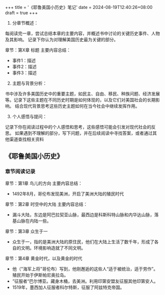 +++
title = '《耶鲁美国小历史》笔记'
date = 2024-08-19T12:40:26+08:00
draft = true
+++

1. 分章节概述：

每阅读完一章，尝试总结本章的主要内容，并概述书中讨论的关键历史事件、人物及其影响。
记录下你认为对理解美国历史最为关键的部分。

章节：第X章 标题
主要内容总结：
- 事件1：描述
- 事件2：描述
- 事件3：描述

2. 主题与背景分析：

书中涉及许多美国历史中的重要主题，如民主、自由、移民、种族问题、经济发展等。记录下这些主题在不同历史时期是如何体现的，以及它们对美国社会的长期影响。
结合现代背景思考这些历史主题如何在当今社会中继续发挥作用。

3. 个人感悟与提问：

记录下你在阅读过程中的个人感悟和思考，这些感悟可能会引发对现代社会的反思。
如果遇到不理解的部分，写下问题，并在后续阅读中寻找答案，或者通过其他渠道查找相关资料


## 《耶鲁美国小历史》

### 章节阅读记录

章节：第1章 鸟儿的方向
主要内容总结：
- 1492年8月，哥伦布发现美洲，开启了美洲大陆的殖民时代

章节：第2章 时空中的大陆
主要内容总结：
- 漏斗大陆，东边是阿巴拉契亚山脉，最西边是科斯科特山脉和内华达山脉，落基山脉在内陆一些。

章节：第3章 众生于一
- 众生于一，指的是美洲大陆的原住民，他们在大陆上生活了数千年，形成了各自的文明。环境影响造就了不同文明。

章节：第4章 黄金时代，以及黄金的时代
- 他（"海军上将"哥伦布）写到，他刚邂逅的这些人“适于被统治，适于劳作”。殖民开始于伊斯帕尼奥拉岛。
- ”征服者“巴尔博亚。藏身木桶，去美洲。利用印第安盟友征服其他印第安人。
- 1519年，墨西加人征服者科尔特斯，征服了阿兹特克帝国。